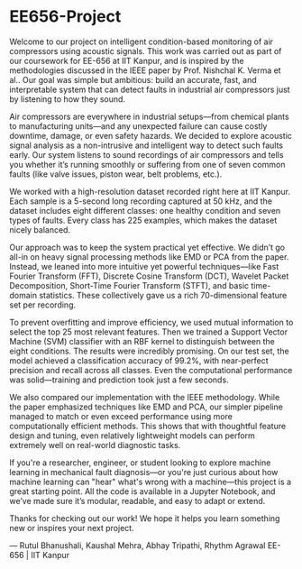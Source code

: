 # EE656-Project
Welcome to our project on intelligent condition-based monitoring of air compressors using acoustic signals. This work was carried out as part of our coursework for EE-656 at IIT Kanpur, and is inspired by the methodologies discussed in the IEEE paper by Prof. Nishchal K. Verma et al.. Our goal was simple but ambitious: build an accurate, fast, and interpretable system that can detect faults in industrial air compressors just by listening to how they sound.

Air compressors are everywhere in industrial setups—from chemical plants to manufacturing units—and any unexpected failure can cause costly downtime, damage, or even safety hazards. We decided to explore acoustic signal analysis as a non-intrusive and intelligent way to detect such faults early. Our system listens to sound recordings of air compressors and tells you whether it’s running smoothly or suffering from one of seven common faults (like valve issues, piston wear, belt problems, etc.).

We worked with a high-resolution dataset recorded right here at IIT Kanpur. Each sample is a 5-second long recording captured at 50 kHz, and the dataset includes eight different classes: one healthy condition and seven types of faults. Every class has 225 examples, which makes the dataset nicely balanced.

Our approach was to keep the system practical yet effective. We didn’t go all-in on heavy signal processing methods like EMD or PCA from the paper. Instead, we leaned into more intuitive yet powerful techniques—like Fast Fourier Transform (FFT), Discrete Cosine Transform (DCT), Wavelet Packet Decomposition, Short-Time Fourier Transform (STFT), and basic time-domain statistics. These collectively gave us a rich 70-dimensional feature set per recording.

To prevent overfitting and improve efficiency, we used mutual information to select the top 25 most relevant features. Then we trained a Support Vector Machine (SVM) classifier with an RBF kernel to distinguish between the eight conditions. The results were incredibly promising. On our test set, the model achieved a classification accuracy of 99.2%, with near-perfect precision and recall across all classes. Even the computational performance was solid—training and prediction took just a few seconds.

We also compared our implementation with the IEEE methodology. While the paper emphasized techniques like EMD and PCA, our simpler pipeline managed to match or even exceed performance using more computationally efficient methods. This shows that with thoughtful feature design and tuning, even relatively lightweight models can perform extremely well on real-world diagnostic tasks.

If you're a researcher, engineer, or student looking to explore machine learning in mechanical fault diagnosis—or you're just curious about how machine learning can "hear" what's wrong with a machine—this project is a great starting point. All the code is available in a Jupyter Notebook, and we’ve made sure it’s modular, readable, and easy to adapt or extend.

Thanks for checking out our work! We hope it helps you learn something new or inspires your next project.

—
Rutul Bhanushali, Kaushal Mehra, Abhay Tripathi, Rhythm Agrawal
EE-656 | IIT Kanpur